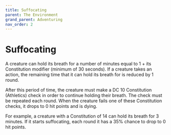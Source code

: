 ```yaml
---
title: Suffocating
parent: The Environment
grand_parent: Adventuring
nav_order: 2
---
```


# Suffocating
A creature can hold its breath for a number of minutes equal to 1 + its Constitution modifier (minimum of 30 seconds). If a creature takes an action, the remaining time that it can hold its breath for is reduced by 1 round.

After this period of time, the creature must make a DC 10 Constitution (Athletics) check in order to continue holding their breath. The check must be repeated each round. When the creature fails one of these Constitution checks, it drops to 0 hit points and is dying.

For example, a creature with a Constitution of 14 can hold its breath for 3 minutes. If it starts suffocating, each round it has a 35% chance to drop to 0 hit points.
